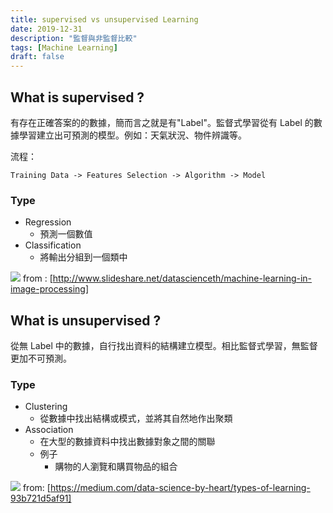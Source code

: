 ```yaml
---
title: supervised vs unsupervised Learning
date: 2019-12-31
description: "監督與非監督比較"
tags: [Machine Learning]
draft: false
---
```


## What is supervised ?
有存在正確答案的的數據，簡而言之就是有"Label"。監督式學習從有 Label 的數據學習建立出可預測的模型。例如：天氣狀況、物件辨識等。

流程：
```
Training Data -> Features Selection -> Algorithm -> Model
```

### Type
- Regression
    - 預測一個數值
- Classification
    - 將輸出分組到一個類中

![](https://miro.medium.com/max/798/1*4sixxtuD8unWceZ-yp9TgQ.jpeg)
from : [http://www.slideshare.net/datascienceth/machine-learning-in-image-processing]

## What is unsupervised ?
從無 Label 中的數據，自行找出資料的結構建立模型。相比監督式學習，無監督更加不可預測。

### Type
- Clustering
    - 從數據中找出結構或模式，並將其自然地作出聚類
- Association
    - 在大型的數據資料中找出數據對象之間的關聯
    - 例子
        - 購物的人瀏覽和購買物品的組合

![](https://miro.medium.com/max/1200/1*VACikYaZIHb2OctTRohn8A.jpeg)
from: [https://medium.com/data-science-by-heart/types-of-learning-93b721d5af91]
